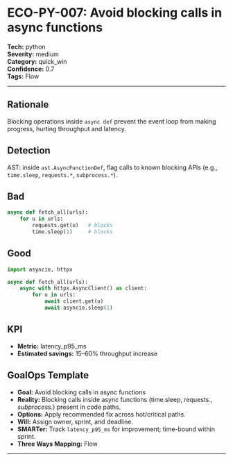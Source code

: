 # ECO-PY-007: Avoid blocking calls in async functions

**Tech:** python  
**Severity:** medium  
**Category:** quick_win  
**Confidence:** 0.7  
**Tags:** Flow

---

## Rationale
Blocking operations inside `async def` prevent the event loop from making progress, hurting throughput and latency.

## Detection
AST: inside `ast.AsyncFunctionDef`, flag calls to known blocking APIs (e.g., `time.sleep`, `requests.*`, `subprocess.*`).

## Bad
```python
async def fetch_all(urls):
    for u in urls:
        requests.get(u)   # blocks
        time.sleep(1)     # blocks
```

## Good
```python
import asyncio, httpx

async def fetch_all(urls):
    async with httpx.AsyncClient() as client:
        for u in urls:
            await client.get(u)
            await asyncio.sleep(1)
```

## KPI
- **Metric:** latency_p95_ms  
- **Estimated savings:** 15–60% throughput increase

## GoalOps Template
- **Goal:** Avoid blocking calls in async functions  
- **Reality:** Blocking calls inside async functions (time.sleep, requests.*, subprocess.*) present in code paths.  
- **Options:** Apply recommended fix across hot/critical paths.  
- **Will:** Assign owner, sprint, and deadline.  
- **SMARTer:** Track `latency_p95_ms` for improvement; time-bound within sprint.  
- **Three Ways Mapping:** Flow

---
